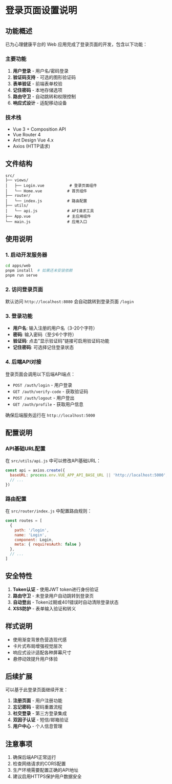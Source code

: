 # 登录页面设置说明

## 功能概述

已为心理健康平台的 Web 应用完成了登录页面的开发，包含以下功能：

### 主要功能
1. **用户登录** - 用户名/密码登录
2. **验证码支持** - 可选的图形验证码
3. **表单验证** - 前端表单校验
4. **记住密码** - 本地存储选项
5. **路由守卫** - 自动跳转和权限控制
6. **响应式设计** - 适配移动设备

### 技术栈
- Vue 3 + Composition API
- Vue Router 4
- Ant Design Vue 4.x
- Axios (HTTP请求)

## 文件结构

```
src/
├── views/
│   ├── Login.vue           # 登录页面组件
│   └── Home.vue           # 首页组件
├── router/
│   └── index.js           # 路由配置
├── utils/
│   └── api.js             # API请求工具
├── App.vue                # 主应用组件
└── main.js                # 应用入口
```

## 使用说明

### 1. 启动开发服务器

```bash
cd apps/web
pnpm install  # 如果还未安装依赖
pnpm run serve
```

### 2. 访问登录页面

默认访问 `http://localhost:8080` 会自动跳转到登录页面 `/login`

### 3. 登录功能

- **用户名**: 输入注册的用户名（3-20个字符）
- **密码**: 输入密码（至少6个字符）
- **验证码**: 点击"显示验证码"链接可启用验证码功能
- **记住密码**: 可选择记住登录状态

### 4. 后端API对接

登录页面会调用以下后端API端点：

- `POST /auth/login` - 用户登录
- `GET /auth/verify-code` - 获取验证码
- `POST /auth/logout` - 用户登出
- `GET /auth/profile` - 获取用户信息

确保后端服务运行在 `http://localhost:5000`

## 配置说明

### API基础URL配置

在 `src/utils/api.js` 中可以修改API基础URL：

```javascript
const api = axios.create({
  baseURL: process.env.VUE_APP_API_BASE_URL || 'http://localhost:5000',
  // ...
})
```

### 路由配置

在 `src/router/index.js` 中配置路由规则：

```javascript
const routes = [
  {
    path: '/login',
    name: 'Login',
    component: Login,
    meta: { requiresAuth: false }
  },
  // ...
]
```

## 安全特性

1. **Token认证** - 使用JWT token进行身份验证
2. **路由守卫** - 未登录用户自动跳转到登录页
3. **自动登出** - Token过期或401错误时自动清除登录状态
4. **XSS防护** - 表单输入验证和转义

## 样式说明

- 使用渐变背景色营造现代感
- 卡片式布局增强视觉层次
- 响应式设计适配各种屏幕尺寸
- 悬停动效提升用户体验

## 后续扩展

可以基于此登录页面继续开发：

1. **注册页面** - 用户注册功能
2. **忘记密码** - 密码重置流程
3. **社交登录** - 第三方登录集成
4. **双因子认证** - 短信/邮箱验证
5. **用户中心** - 个人信息管理

## 注意事项

1. 确保后端API正常运行
2. 检查网络请求的CORS配置
3. 生产环境需要配置正确的API地址
4. 建议启用HTTPS保护用户数据安全 